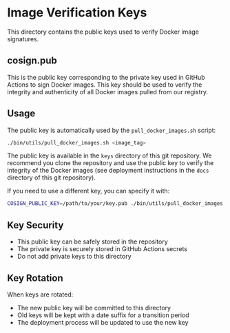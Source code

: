 # Image Verification Keys

This directory contains the public keys used to verify Docker image signatures.

## cosign.pub

This is the public key corresponding to the private key used in GitHub Actions to sign Docker images.
This key should be used to verify the integrity and authenticity of all Docker images pulled from our registry.

## Usage

The public key is automatically used by the `pull_docker_images.sh` script:

```bash
./bin/utils/pull_docker_images.sh <image_tag>
```

The public key is available in the `keys` directory of this git repository. We recommend you clone the repository and use the public key to verify the integrity of the Docker images (see deployment instructions in the `docs` directory of this git repository).

If you need to use a different key, you can specify it with:

```bash
COSIGN_PUBLIC_KEY=/path/to/your/key.pub ./bin/utils/pull_docker_images.sh latest
```

## Key Security
- This public key can be safely stored in the repository
- The private key is securely stored in GitHub Actions secrets
- Do not add private keys to this directory

## Key Rotation
When keys are rotated:

- The new public key will be committed to this directory
- Old keys will be kept with a date suffix for a transition period
- The deployment process will be updated to use the new key